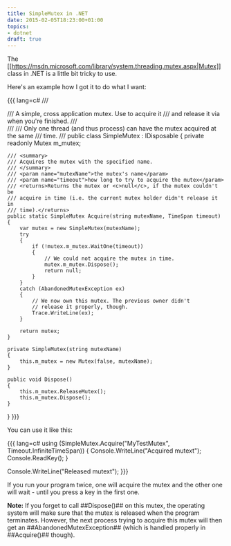 ```yaml
---
title: SimpleMutex in .NET
date: 2015-02-05T18:23:00+01:00
topics:
- dotnet
draft: true
---
```


The [[https://msdn.microsoft.com/library/system.threading.mutex.aspx|Mutex]] class in .NET is a little bit tricky to use.

Here's an example how I got it to do what I want:

{{{ lang=c#
/// <summary>
/// A simple, cross application mutex. Use <see cref="Acquire"/> to acquire it
/// and release it via <see cref="Dispose"/> when you're finished.
/// </summary>
/// <remarks>
/// Only one thread (and thus process) can have the mutex acquired at the same
/// time.
/// </remarks>
public class SimpleMutex : IDisposable
{
    private readonly Mutex m_mutex;

    /// <summary>
    /// Acquires the mutex with the specified name.
    /// </summary>
    /// <param name="mutexName">the mutex's name</param>
    /// <param name="timeout">how long to try to acquire the mutex</param>
    /// <returns>Returns the mutex or <c>null</c>, if the mutex couldn't be
    /// acquire in time (i.e. the current mutex holder didn't release it in
    /// time).</returns>
    public static SimpleMutex Acquire(string mutexName, TimeSpan timeout)
    {
        var mutex = new SimpleMutex(mutexName);
        try
        {
            if (!mutex.m_mutex.WaitOne(timeout))
            {
                // We could not acquire the mutex in time.
                mutex.m_mutex.Dispose();
                return null;
            }
        }
        catch (AbandonedMutexException ex)
        {
            // We now own this mutex. The previous owner didn't
            // release it properly, though.
            Trace.WriteLine(ex);
        }

        return mutex;
    }

    private SimpleMutex(string mutexName)
    {
        this.m_mutex = new Mutex(false, mutexName);
    }

    public void Dispose()
    {
        this.m_mutex.ReleaseMutex();
        this.m_mutex.Dispose();
    }
}
}}}

You can use it like this:

{{{ lang=c#
using (SimpleMutex.Acquire("MyTestMutex", Timeout.InfiniteTimeSpan))
{
    Console.WriteLine("Acquired mutext");
    Console.ReadKey();
}

Console.WriteLine("Released mutext");
}}}

If you run your program twice, one will acquire the mutex and the other one will wait - until you press a key in the first one.

**Note:** If you forget to call ##Dispose()## on this mutex, the operating system will make sure that the mutex is released when the program terminates. However, the next process trying to acquire this mutex will then get an ##AbandonedMutexException## (which is handled properly in ##Acquire()## though).
